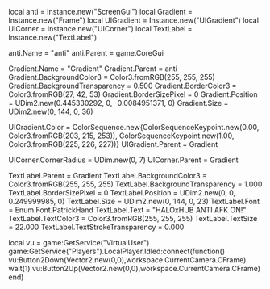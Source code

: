 local anti = Instance.new("ScreenGui")
local Gradient = Instance.new("Frame")
local UIGradient = Instance.new("UIGradient")
local UICorner = Instance.new("UICorner")
local TextLabel = Instance.new("TextLabel")

anti.Name = "anti"
anti.Parent = game.CoreGui

Gradient.Name = "Gradient"
Gradient.Parent = anti
Gradient.BackgroundColor3 = Color3.fromRGB(255, 255, 255)
Gradient.BackgroundTransparency = 0.500
Gradient.BorderColor3 = Color3.fromRGB(27, 42, 53)
Gradient.BorderSizePixel = 0
Gradient.Position = UDim2.new(0.445330292, 0, -0.0084951371, 0)
Gradient.Size = UDim2.new(0, 144, 0, 36)

UIGradient.Color = ColorSequence.new{ColorSequenceKeypoint.new(0.00, Color3.fromRGB(203, 215, 253)), ColorSequenceKeypoint.new(1.00, Color3.fromRGB(225, 226, 227))}
UIGradient.Parent = Gradient

UICorner.CornerRadius = UDim.new(0, 7)
UICorner.Parent = Gradient

TextLabel.Parent = Gradient
TextLabel.BackgroundColor3 = Color3.fromRGB(255, 255, 255)
TextLabel.BackgroundTransparency = 1.000
TextLabel.BorderSizePixel = 0
TextLabel.Position = UDim2.new(0, 0, 0.249999985, 0)
TextLabel.Size = UDim2.new(0, 144, 0, 23)
TextLabel.Font = Enum.Font.PatrickHand
TextLabel.Text = "HALOxHUB ANTI AFK ON!"
TextLabel.TextColor3 = Color3.fromRGB(255, 255, 255)
TextLabel.TextSize = 22.000
TextLabel.TextStrokeTransparency = 0.000

local vu = game:GetService("VirtualUser")
game:GetService("Players").LocalPlayer.Idled:connect(function()
   vu:Button2Down(Vector2.new(0,0),workspace.CurrentCamera.CFrame)
   wait(1)
   vu:Button2Up(Vector2.new(0,0),workspace.CurrentCamera.CFrame)
end)
